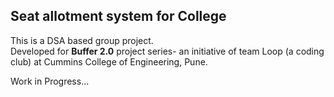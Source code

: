 ## Seat allotment system for College

This is a DSA based group project.<br>
Developed for **Buffer 2.0** project series- an initiative of team Loop (a coding club) at Cummins College of Engineering, Pune.

Work in Progress...
